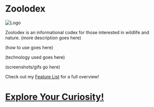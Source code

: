 # Zoolodex
![Logo](https://i.imgur.com/luPwxIE.png)

Zoolodex is an informational codex for those interested in wildlife and nature. (more description goes here)

(how to use goes here)

(technology used goes here)

(screenshots/gifs go here)

Check out my [Feature List](https://github.com/ShawnBoyle7/Zoolodex/wiki/Feature-List) for a full overview!

# [Explore Your Curiosity!](https://zoolodex.herokuapp.com)
